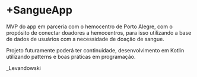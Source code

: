 # +SangueApp

 MVP do app em parceria com o hemocentro de Porto Alegre, com o propósito de conectar doadores a hemocentros, 
 para isso utilizando a base de dados de usuários com a necessidade de doação de sangue.
 
 Projeto futuramente poderá ter continuidade, desenvolvimento em Kotlin utilizando patterns e boas práticas em programação.
 
 _Levandowski
